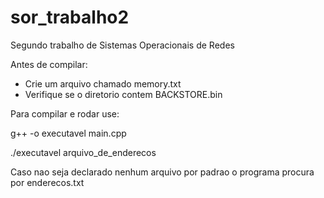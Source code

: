 # sor_trabalho2

Segundo trabalho de Sistemas Operacionais de Redes

Antes de compilar:
- Crie um arquivo chamado memory.txt
- Verifique se o diretorio contem BACKSTORE.bin 

Para compilar e rodar use:

g++ -o executavel main.cpp

./executavel arquivo_de_enderecos

Caso nao seja declarado nenhum arquivo por padrao o programa procura por enderecos.txt

